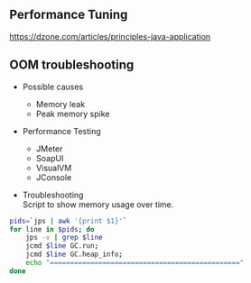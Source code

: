 ## Performance Tuning
https://dzone.com/articles/principles-java-application  

## OOM troubleshooting
- Possible causes
  - Memory leak
  - Peak memory spike

- Performance Testing
  - JMeter
  - SoapUI
  - VisualVM
  - JConsole

- Troubleshooting  
Script to show memory usage over time.
``` sh
pids=`jps | awk '{print $1}'`
for line in $pids; do
	jps -v | grep $line
	jcmd $line GC.run;
    jcmd $line GC.heap_info;
	echo "==============================================="
done
```
